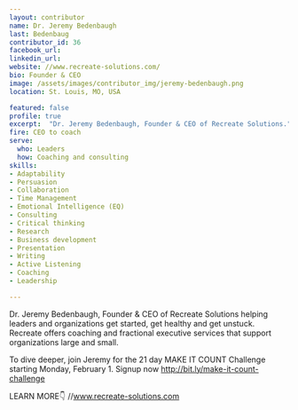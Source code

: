 ```yaml
---
layout: contributor
name: Dr. Jeremy Bedenbaugh
last: Bedenbaug
contributor_id: 36
facebook_url: 
linkedin_url: 
website: //www.recreate-solutions.com/
bio: Founder & CEO
image: /assets/images/contributor_img/jeremy-bedenbaugh.png
location: St. Louis, MO, USA

featured: false
profile: true
excerpt:  "Dr. Jeremy Bedenbaugh, Founder & CEO of Recreate Solutions."
fire: CEO to coach
serve:
  who: Leaders
  how: Coaching and consulting 
skills:
- Adaptability
- Persuasion
- Collaboration
- Time Management
- Emotional Intelligence (EQ)
- Consulting
- Critical thinking
- Research
- Business development
- Presentation
- Writing
- Active Listening
- Coaching
- Leadership 

---
```

Dr. Jeremy Bedenbaugh, Founder & CEO of Recreate Solutions helping leaders and organizations get started, get healthy and get unstuck. Recreate offers coaching and fractional executive services that support organizations large and small.

To dive deeper, join Jeremy for the 21 day MAKE IT COUNT Challenge starting Monday, February 1. Signup now http://bit.ly/make-it-count-challenge

LEARN MORE👇
//www.recreate-solutions.com